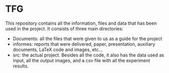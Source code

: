 # TFG

This repository contains all the information, files and data that has been used in the project.
It consists of three main directories:
- Documents: all the files that were given to us as a guide for the project
- informes: reports that were delivered, paper, presentation, auxiliary documents, LaTeX code and images, etc...
- src: the actual project. Besides all the code, it also has the data used as input, all the output images, and a csv file with all the experiment results.

